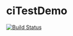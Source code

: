 # ciTestDemo

[![Build Status](https://travis-ci.org/yujiahan/ciTestDemo.svg?branch=master)](https://travis-ci.org/yujiahan/ciTestDemo)
